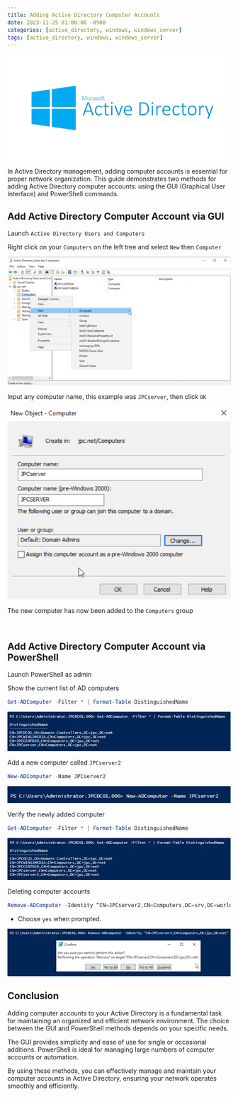 ```yaml
---
title: Adding Active Directory Computer Accounts 
date: 2023-11-25 01:00:00 -0500
categories: [active_directory, windows, windows_server]
tags: [active_directory, windows, windows_server]
---
```


![install_ad_ds0](/assets/img/posts/2023/install_active_directory_domain_services/install_ad_ds0.png)


In Active Directory management, adding computer accounts is essential for proper network organization. This guide demonstrates two methods for adding Active Directory computer accounts: using the GUI (Graphical User Interface) and PowerShell commands.


## Add Active Directory Computer Account via GUI

Launch `Active Directory Users and Computers`

Right click on your `Computers` on the left tree and select `New` then `Computer`

![add_computer_gui0](/assets/img/posts/2023/adding_active_directory_computer_accounts/add_computer_gui0.png)

Input any computer name, this example was `JPCserver`, then click `OK`

![add_computer_gui1](/assets/img/posts/2023/adding_active_directory_computer_accounts/add_computer_gui1.png)

The new computer has now been added to the `Computers` group

<br>

## Add Active Directory Computer Account via PowerShell

Launch PowerShell as admin

Show the current list of AD computers

```powershell
Get-ADComputer -Filter * | Format-Table DistinguishedName
```

![add_computer_powershell0](/assets/img/posts/2023/adding_active_directory_computer_accounts/add_computer_powershell0.png)

Add a new computer called `JPCserver2`

```powershell
New-ADComputer -Name JPCserver2
```

![add_computer_powershell1](/assets/img/posts/2023/adding_active_directory_computer_accounts/add_computer_powershell1.png)

Verify the newly added computer

```powershell
Get-ADComputer -Filter * | Format-Table DistinguishedName
```

![add_computer_powershell2](/assets/img/posts/2023/adding_active_directory_computer_accounts/add_computer_powershell2.png)


Deleting computer accounts


```powershell
Remove-ADComputer -Identity “CN=JPCserver2,CN=Computers,DC=srv,DC=world”
```

- Choose `yes` when prompted.

![add_computer_powershell3](/assets/img/posts/2023/adding_active_directory_computer_accounts/add_computer_powershell3.png)



## Conclusion

Adding computer accounts to your Active Directory is a fundamental task for maintaining an organized and efficient network environment. The choice between the GUI and PowerShell methods depends on your specific needs.

The GUI provides simplicity and ease of use for single or occasional additions. PowerShell is ideal for managing large numbers of computer accounts or automation.

By using these methods, you can effectively manage and maintain your computer accounts in Active Directory, ensuring your network operates smoothly and efficiently.